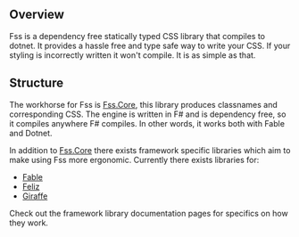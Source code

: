 ## Overview

Fss is a dependency free statically typed CSS library that compiles to dotnet.
It provides a hassle free and type safe way to write your CSS.
If your styling is incorrectly written it won't compile. It is as simple as that.

## Structure
The workhorse for Fss is [Fss.Core](https://www.nuget.org/packages/Fss-lib.Core/), this library produces classnames and corresponding CSS.
The engine is written in F# and is dependency free, so it compiles anywhere F# compiles.
In other words, it works both with Fable and Dotnet.

In addition to [Fss.Core](https://www.nuget.org/packages/Fss-lib.Core/) there exists framework specific libraries which aim to make using
Fss more ergonomic. Currently there exists libraries for:
- [Fable](https://fable.io/)
- [Feliz](https://zaid-ajaj.github.io/Feliz/) 
- [Giraffe](https://github.com/giraffe-fsharp/Giraffe)

Check out the framework library documentation pages for specifics on how they work.
